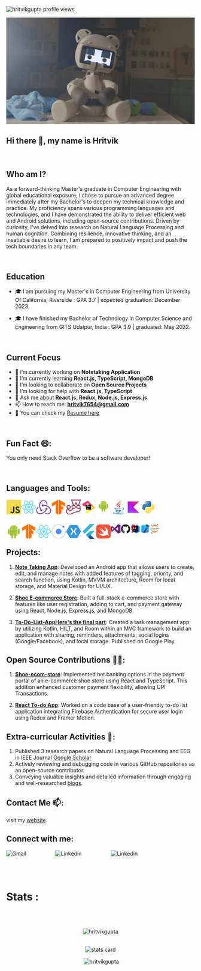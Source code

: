 <p align="left">
  <img src="https://komarev.com/ghpvc/?username=hritvikgupta&label=Profile%20views&color=0e75b6&style=flat" alt="hritvikgupta profile views" />
</p>
<img width="560" alt="Screenshot 2022-03-07 at 7 21 59 PM" src= "https://github.com/hritvikgupta/hritvikgupta/blob/main/src_/5lto.gif">

## Hi there 👋, my name is Hritvik

</br>

## Who am I?
As a forward-thinking Master's graduate in Computer Engineering with global educational exposure, I chose to pursue an advanced degree immediately after my Bachelor's to deepen my technical knowledge and practice. My proficiency spans various programming languages and technologies, and I have demonstrated the ability to deliver efficient web and Android solutions, including open-source contributions. Driven by curiosity, I've delved into research on Natural Language Processing and human cognition. Combining resilience, innovative thinking, and an insatiable desire to learn, I am prepared to positively impact and push the tech boundaries in any team.


</br>

## Education
- 🎓 I am pursuing my Master's in Computer Engineering from University Of California, Riverside : GPA 3.7 | expected graduation: December 2023. 

- 🎓 I have finished my Bachelor of Technology in Computer Science and Engineering from GITS Udaipur, India : GPA 3.9 | graduated: May 2022.

</br>

## Current Focus
- 🔭 I’m currently working on **Notetaking Application**
- 🌱 I’m currently learning **React.js, TypeScript, MongoDB**
- 👯 I’m looking to collaborate on **Open Source Projects**
- 🤝 I’m looking for help with **React.js, TypeScript**
- 💬 Ask me about **React.js, Redux, Node.js, Express.js**
- 📫 How to reach me: **hritvik7654@gmail.com**
- 📄 You can check my [Resume here](https://drive.google.com/file/d/1u8Ie3a5n6IaR3K2b1v4rHSy1dWZicxUT/view?usp=sharing)
  
</br>

## Fun Fact 😄:
You only need Stack Overflow to be a software developer!

</br>

## Languages and Tools:
<p align="left">
<img align="left" alt="JavaScript" width="40px" src="https://raw.githubusercontent.com/devicons/devicon/master/icons/javascript/javascript-original.svg" />
<img align="left" alt="React.js" width="40px" src="https://raw.githubusercontent.com/devicons/devicon/master/icons/react/react-original.svg" />
<img align="left" alt="Redux" width="40px" src="https://raw.githubusercontent.com/devicons/devicon/master/icons/redux/redux-original.svg" />
<img align="left" alt="Tensorflow" width="40px" src="https://raw.githubusercontent.com/devicons/devicon/master/icons/tensorflow/tensorflow-original.svg" />
<img align="left" alt="Jest" width="40px" src="https://raw.githubusercontent.com/devicons/devicon/master/icons/jest/jest-plain.svg" />
<img align="left" alt="Jetpack Compose" width="40px" src="https://raw.githubusercontent.com/devicons/devicon/master/icons/jetbrains/jetbrains-original.svg" />
<img align="left" alt="Room" width="40px" src="https://raw.githubusercontent.com/devicons/devicon/master/icons/android/android-original-wordmark.svg" />
<img align="left" alt="Java" width="40px" src="https://raw.githubusercontent.com/devicons/devicon/master/icons/java/java-original.svg" />
<img align="left" alt="Kotlin" width="40px" src="https://raw.githubusercontent.com/devicons/devicon/master/icons/kotlin/kotlin-original.svg" />
<img align="left" alt="Python" width="40px" src="https://raw.githubusercontent.com/devicons/devicon/master/icons/python/python-original.svg" />
</p>
<br />
<br />
<br />

<p>
<img align="left" alt="Android Studio" width="40px" src="https://raw.githubusercontent.com/devicons/devicon/master/icons/android/android-original.svg" />
<img align="left" alt="Tensorflow" width="40px" src="https://raw.githubusercontent.com/devicons/devicon/master/icons/tensorflow/tensorflow-original.svg" />
<img align="left" alt="React Native" width="40px" src="https://raw.githubusercontent.com/devicons/devicon/master/icons/react/react-original.svg" />
<img align="left" alt="Ionic" width="40px" src="https://raw.githubusercontent.com/devicons/devicon/master/icons/ionic/ionic-original.svg" />
<img align="left" alt="Xamarin" width="40px" src="https://raw.githubusercontent.com/devicons/devicon/master/icons/xamarin/xamarin-original.svg" />
<img align="left" alt="Flutter" width="40px" src="https://raw.githubusercontent.com/devicons/devicon/master/icons/flutter/flutter-original.svg" />
<img align="left" alt="Swift" width="40px" src="https://raw.githubusercontent.com/devicons/devicon/master/icons/swift/swift-original.svg" />

<img align="left" alt="Visual Studio Code" width="26px" src="https://raw.githubusercontent.com/devicons/devicon/master/icons/visualstudio/visualstudio-plain.svg" />
<img align="left" alt="GitHub" width="26px" src="https://raw.githubusercontent.com/devicons/devicon/master/icons/github/github-original.svg" />
<img align="left" alt="IntelliJ IDEA" width="26px" src="https://raw.githubusercontent.com/devicons/devicon/master/icons/intellij/intellij-original.svg" />
<img align="left" alt="Xcode" width="26px" src="https://raw.githubusercontent.com/devicons/devicon/master/icons/xcode/xcode-original.svg" />
<img align="left" alt="Jupyter" width="26px" src="https://raw.githubusercontent.com/devicons/devicon/master/icons/jupyter/jupyter-original-wordmark.svg" />
</p>

<br />
<br />

## Projects:

1. **[Note Taking App](https://github.com/hritvikgupta/Note-Taking-App)**: Developed an Android app that allows users to create, edit, and manage notes with added features of tagging, priority, and search function, using Kotlin, MVVM architecture, Room for local storage, and Material Design for UI/UX.

2. **[Shoe E-commerce Store](https://github.com/hritvikgupta/Shoe-E-commerce-Store)**: Built a full-stack e-commerce store with features like user registration, adding to cart, and payment gateway using React, Node.js, Express.js, and MongoDB.

3. **[To-Do-List-AppHere's the final part](https://github.com/hritvikgupta/To-Do-List-App)**: Created a task management app by utilizing Kotlin, HILT, and Room within an MVC framework to build an application with sharing, reminders, attachments, social logins (Google/Facebook), and local storage. Published on Google Play.

## Open Source Contributions 👨‍💻:

1. **[Shoe-ecom-store](https://github.com/hritvikgupta/Shoe-ecom-store)**: Implemented net banking options in the payment portal of an e-commerce shoe store using React and TypeScript. This addition enhanced customer payment flexibility, allowing UPI Transactions.

2. **[React To-do App](https://github.com/hritvikgupta/React-To-do-App)**: Worked on a code base of a user-friendly to-do list application integrating Firebase Authentication for secure user login using Redux and Framer Motion.

## Extra-curricular Activities 🎯:

1. Published 3 research papers on Natural Language Processing and EEG in IEEE Journal [Google Scholar](https://scholar.google.com/citations?user=ShxBp2MAAAAJ&hl=en)
2. Actively reviewing and debugging code in various GitHub repositories as an open-source contributor.
3. Conveying valuable insights and detailed information through engaging and well-researched [blogs](https://hritvikgupta.netlify.app/#blogs).

## Contact Me 📫:
visit my [website](https://hritvikgupta.netlify.app).
## Connect with me:
<p align="left">
<a href="mailto:hritvik7654@gmail.com">
 <img align="left" alt="Gmail" width="130" hight="100" src="https://github.com/Xx-Ashutosh-xX/Xx-Ashutosh-xX/blob/master/assets/icons/gmail.png" />
</a>
<a href="https://linkedin.com/in/hritvik-gupta-8469611a3">
  <img align="left" alt="Linkedin" width="150" hight="100" src="https://github.com/Xx-Ashutosh-xX/Xx-Ashutosh-xX/blob/master/assets/icons/linkedin.png" /> 
<a href="https://scholar.google.com/citations?hl=en&user=ShxBp2MAAAAJ&view_op=list_works&gmla=AJsN-F4736wr3RpZuzL3k6NAHNI7S3YJ_HdddA-jKQBRaXEvfiiw-5u8UxlmfVoPGG6h_XLBCoY3NPeSXF_0hIKm5zDXfRe0PAUOoCNlhn7HyhH8GDPy8psm">
 <img align="left" alt="Linkedin" width="100" height="100" src="https://user-images.githubusercontent.com/60143996/211176246-af19d68d-0dbe-483a-9109-29a533a4d455.png" /> 
</a>

</p>
</br>
</br>
</br>
</br>

# Stats :
</br>
</br>
<div align ="center">
 <p>
  <img  src="https://github-readme-stats.vercel.app/api/top-langs?username=hritvikgupta&show_icons=true&locale=en&layout=compact&theme=blue-green" alt="hritvikgupta" /></p>
</br>
<img alt= "stats card" height="200px" width="400" src="https://github-readme-streak-stats.herokuapp.com/?user=hritvikgupta&theme=blue-green">
</br>
<p>&nbsp;<img align="center" src="https://github-readme-stats.vercel.app/api?username=hritvikgupta&show_icons=true&theme=blue-green" alt="hritvikgupta" /></p>
</div>

